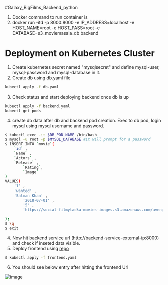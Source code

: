 #Galaxy_BigFilms_Backend_python
1) Docker command to run container is
2) docker run -itd -p 8000:8000 -e IP_ADDRESS=localhost -e HOST_NAME=root -e HOST_PASS=root -e DATABASE=s3_moviemasala_db backend

# Deployment on Kubernetes Cluster

1) Create kubernetes secret named "mysqlsecret" and define mysql-user, mysql-password and mysql-database in it. 
2) Create db using db.yaml file 

```bash 
kubectl apply -f db.yaml
```

3) Check status and start deploying backend once db is up 

```bash
kubectl apply -f backend.yaml
kubectl get pods
```
4) create db data after db and backend pod creation. Exec to db pod, login mysql using mysql username and password.

```bash
$ kubectl exec -it $DB_POD_NAME /bin/bash
$ mysql -u root -p $MYSQL_DATABASE #it will prompt for a password
$ INSERT INTO `movie`(
	`id` ,
	`Name` ,
	`Actors` ,
	`Release` ,
        `Rating`,
        `Image` 
)
VALUES(
	'1' ,
	'wanted' ,
	'Salman Khan' ,
        '2018-07-01' ,
        '5' ,
        'https://social-filmytadka-movies-images.s3.amazonaws.com/avengers.jpeg'
	
);
$ \q
$ exit
```

4) Now hit backend service url (http://backend-service-external-ip:8000) and check if inseted data visible.
5) Deploy frontend using [repo](https://github.com/tvc-ctg/galaxy-bigfilms-frontend/react-frontend/kubernetes/frontend.yaml)

```bash
$ kubectl apply -f frontend.yaml
```

6) You should see below entry after hitting the frontend Url 

![image](https://user-images.githubusercontent.com/36677428/188502955-9d4193e8-ed9f-435b-acb1-5820004f1eb6.png)



  
